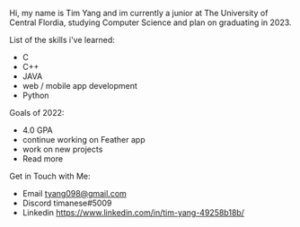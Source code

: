 
Hi, my name is Tim Yang and im currently a junior at The University of Central Flordia, studying Computer Science and plan on graduating in 2023. 


List of the skills i've learned: 
  - C
  - C++
  - JAVA
  - web / mobile app development
  - Python
  
Goals of 2022:
  - 4.0 GPA
  - continue working on Feather app
  - work on new projects 
  - Read more 
  
Get in Touch with Me:
  - Email  tyang098@gmail.com
  - Discord  timanese#5009
  - Linkedin  https://www.linkedin.com/in/tim-yang-49258b18b/

    
  
